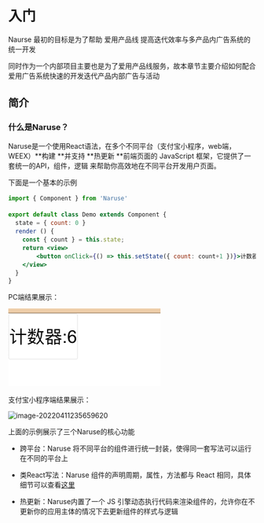 # 入门

Naurse 最初的目标是为了帮助 爱用产品线 提高迭代效率与多产品内广告系统的统一开发

同时作为一个内部项目主要也是为了爱用产品线服务，故本章节主要介绍如何配合爱用广告系统快速的开发迭代产品内部广告与活动



## 简介

### 什么是Naruse？

Naruse是一个使用React语法，在多个不同平台（支付宝小程序，web端，WEEX）**构建 **并支持 **热更新 **前端页面的 JavaScript 框架，它提供了一套统一的API，组件，逻辑 来帮助你高效地在不同平台开发用户页面。

下面是一个基本的示例

```jsx
import { Component } from 'Naruse'

export default class Demo extends Component {
  state = { count: 0 }
  render () {
    const { count } = this.state;
    return <view>
    	<button onClick={() => this.setState({ count: count+1 })}>计数器:{count}</button>
    </view>
  }
}
```



PC端结果展示：

![image-20220411235122151](./imgs/简单演示1.png)

支付宝小程序端结果展示：

![image-20220411235659620](/Users/hashiro/develop/naruse-docs/docs/imgs/简单演示2.png)





上面的示例展示了三个Naruse的核心功能

+ 跨平台：Naruse 将不同平台的组件进行统一封装，使得同一套写法可以运行在不同的平台上
+ 类React写法：Naruse 组件的声明周期，属性，方法都与 React 相同，具体细节可以查看[这里](./关于React.md)

+ 热更新：Naruse内置了一个 JS 引擎动态执行代码来渲染组件的，允许你在不更新你的应用主体的情况下去更新组件的样式与逻辑